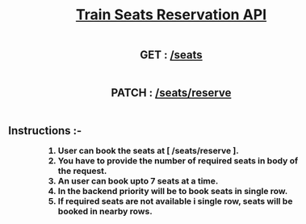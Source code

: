 <u>
      <h1 style="text-align:center;margin:50px;">Train Seats Reservation API</h1>
    </u>
    <h2 style="text-align:center;margin:50px;">
      GET : <a href="https://naughty-erin-tie.cyclic.app/seats" target="_blank"> /seats</a>
    </h2>
    <h2 style="text-align:center;margin:50px;">
      PATCH : <a href="https://naughty-erin-tie.cyclic.app/seats/reserve" target="_blank"> /seats/reserve</a>
    </h2>
    <h2 style="text-align:center;margin-left:-500px;" >Instructions :- </h2>
    <h3 style="width:fit-content;margin:auto">
      <ol >
        <li>User can book the seats at  [ /seats/reserve ].</li>
        <li>You have to provide the number of required seats in body of the request.</li>
        <li>An user can book upto 7 seats at a time. </li>
        <li>In the backend priority will be to book seats in single row.</li>
        <li>If required seats are not available i single row, seats will be booked in nearby rows.</li>
      </ol>
    </h3>
